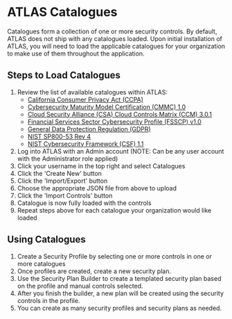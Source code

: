 # ATLAS Catalogues
Catalogues form a collection of one or more security controls.  By default, ATLAS does not ship with any catalogues loaded.  Upon initial installation of ATLAS, you will need to load the applicable catalogues for your organization to make use of them throughout the application.

## Steps to Load Catalogues
1.  Review the list of available catalogues within ATLAS:
    - [California Consumer Privacy Act (CCPA)](ccpa.json)
    - [Cybersecurity Maturity Model Certification (CMMC) 1.0](cmmc.json)
    - [Cloud Security Alliance (CSA) Cloud Controls Matrix (CCM) 3.0.1](csa-ccm-301.json)
    - [Financial Services Sector Cybersecurity Profile (FSSCP) v1.0](fssc.json)
    - [General Data Protection Regulation (GDPR)](gdpr.json)
    - [NIST SP800-53 Rev 4](nist800-53-r4.json)
    - [NIST Cybersecurity Framework (CSF) 1.1](nist-csf-v1-1.json)
2.  Log into ATLAS with an Admin account (NOTE: Can be any user account with the Administrator role applied)
3.  Click your username in the top right and select Catalogues 
4.  Click the 'Create New' button
5.  Click the 'Import/Export' button 
6.  Choose the appropriate JSON file from above to upload
7.  Click the 'Import Controls' button
8.  Catalogue is now fully loaded with the controls
9. Repeat steps above for each catalogue your organization would like loaded

## Using Catalogues
1.  Create a Security Profile by selecting one or more controls in one or more catalogues
2.  Once profiles are created, create a new security plan.
3.  Use the Security Plan Builder to create a templated security plan based on the profile and manual controls selected.
4.  After you finish the builder, a new plan will be created using the security controls in the profile.
5.  You can create as many security profiles and security plans as needed.
